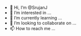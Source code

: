 - 👋 Hi, I’m @SrujanJ
- 👀 I’m interested in ...
- 🌱 I’m currently learning ...
- 💞️ I’m looking to collaborate on ...
- 📫 How to reach me ...

<!---
SrujanJ/SrujanJ is a ✨ special ✨ repository because its `README.md` (this file) appears on your GitHub profile.
You can click the Preview link to take a look at your changes.
--->
